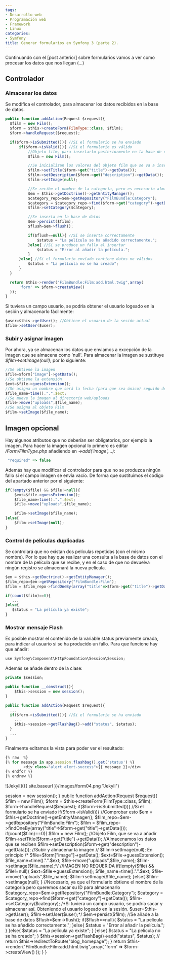```yaml
---
tags:
- Desarrollo web
- Programación web
- Framework
- Linux
categories:
- Symfony
title: Generar formularios en Symfony 3 (parte 2).
---
```


Continuando con el [post anterior] sobre formularios vamos a ver como procesar los datos que nos llegan (...)


## Controlador

### Almacenar los datos

Se modifica el controlador, para almacenar los datos recibidos en la base de datos.

```javascript
public function addAction(Request $request){
  $film = new Film();
  $form = $this->createForm(FilmType::class, $film);
  $form->handleRequest($request);

  if($form->isSubmitted()){ //Si el formulario se ha enviado
      if($form->isValid()){ //Si el formulario es válido
          //Objeto film, para insertarlo posteriormente en la base de datos
          $film = new Film(); 

          //Se inicializan los valores del objeto film que se va a insertar con los datos recibidos
          $film->setTitle($form->get("title")->getData()); 
          $film->setDescription($form->get("description")->getData());
          $film->setImage(null);

          //Se recibe el nombre de la categoría, pero es necesario almacenar su id.
          $em = $this->getDoctrine()->getEntityManager(); 
          $category_repo=$em->getRepository("FilmBundle:Category");  
          $category = $category_repo->find($form->get("category")->getData());
          $film->setCategory($category);

          //Se inserta en la base de datos
          $em->persist($film); 
          $flush=$em->flush();

          if($flush==null){ //Si se inserta correctamente
              $status = "La película se ha añadido correctamente.";
          }else{ //Si se produce un fallo al insertar
              $status = "Error al añadir la película.";    
          }
      }else{ //Si el formulario envíado contiene datos no válidos
          $status = "La película no se ha creado";
      }
  }

  return $this->render("FilmBundle:Film:add.html.twig",array(
      'form' => $form->createView()
  )); 
}
```

Si tuviera un campo usuario, se podría obtener el usuario logeado en la sesión y almacenarlo fácilmente:

```javascript
$user=$this->getUser(); //Obtiene el usuario de la sesión actual
$film->setUser($user);
```

### Subir y asignar imagen

Por ahora, ya se almacenan los datos que enviamos a excepción de la imagen que se almacena como 'null'. Para almacenar la imagen se sustituye *$film->setImage(null);* por lo siguiente:

```javascript
//Se obtiene la imagen
$file=$form["image"]->getData();
//Se obtiene la extensión
$ext=$file->guessExtension();
//Se asigna un nombre que será la fecha (para que sea único) seguido de la extensión
$file_name=time().".".$ext;
//Se mueve la imagen al directorio web/uploads
$file->move("uploads",$file_name);
//Se asigna al objeto Film
$film->setImage($file_name);
```

## Imagen opcional

Hay algunos atributos que no deberían ser obligatorios, por ejemplo la imagen. Para hacer la imagen opcional lo primero es editar */Form/FilmType.php* añadiendo en *->add('image',...)*:

```javascript
 "required" => false
```

Además hay que modificar el controlador para que no se produzca ningún fallo si el campo imagen se envía vacío. De forma que sustituimos el código del apartado anterior por el siguiente:

```javascript
if(!empty($file) && $file!=null){
    $ext=$file->guessExtension();
    $file_name=time().".".$ext;
    $file->move("uploads",$file_name);

    $film->setImage($file_name);      
}else{
    $film->setImage(null);
}    
```

### Control de películas duplicadas

Se controlará que no existan dos películas repetidas (con el mismo nombre). Por lo que hay que realizar una consulta a la base de datos con el nombre de la película que se recibe, y en el caso de que no devuelva ningún registro se almacenará la nueva película.

```javascript
$em = $this->getDoctrine()->getEntityManager();
$film_repo=$em->getRepository("FilmBundle:Film");
$film = $film_repo->findOneBy(array("title"=>$form->get("title")->getData()));

if(count($film)==0){
   ...
}else{
   $status = "La película ya existe";
}
```

### Mostrar mensaje Flash

Es posible mostrar el contenido de la variable status previamente creada, para indicar al usuario si se ha producido un fallo. Para que funcione hay que añadir:

```javascript
use Symfony\Component\HttpFoundation\Session\Session;
```

Además se añade dentro de la clase:

```javascript
private $session; 

public function __construct(){
    $this->session = new session();
}  

public function addAction(Request $request){
  ...
  if($form->isSubmitted()){ //Si el formulario se ha enviado
    ...
    $this->session->getFlashBag()->add("status", $status);
  }
  ...
}
```

Finalmente editamos la vista para poder ver el resultado:

```javascript
{% raw  %}
{% for message in app.session.flashbag().get('status') %}
		<div class="alert alert-success">{{ message }}</div>
{% endfor %}
{% endraw %}
```

![Jekyll]({{ site.baseurl }}/images/form04.png "Jekyll")


<?php

namespace FilmBundle\Controller;

use Symfony\Bundle\FrameworkBundle\Controller\Controller;
use Symfony\Component\HttpFoundation\Request;
use Symfony\Component\HttpFoundation\Session\Session;
use FilmBundle\Entity\Film;
use FilmBundle\Form\FilmType;

class FilmController extends Controller
{
    private $session; //para la flashData()

    public function __construct(){
        $this->session = new session();
    }

    public function addAction(Request $request){
        $film = new Film();
        $form = $this->createForm(FilmType::class, $film);

        $form->handleRequest($request);

        if($form->isSubmitted()){ //Si el formulario se ha enviado
            if($form->isValid()){ //Comprobar esto
                $em = $this->getDoctrine()->getEntityManager();
                $film_repo=$em->getRepository("FilmBundle:Film");
                $film = $film_repo->findOneBy(array("title"=>$form->get("title")->getData()));

                if(count($film)==0){
                
                    $film = new Film(); //Objeto Film, que se va a añadir

                    $film->setTitle($form->get("title")->getData()); //Almacenamos los datos que se reciben
                    $film->setDescription($form->get("description")->getData());
                    
                    //Subir y almacenar la imagen
                   // $film->setImage(null); En principio
                  /*  $file=$form["image"]->getData();
                    $ext=$file->guessExtension();
                    $file_name=time().".".$ext;
                    $file->move("uploads",$file_name);

                    $film->setImage($file_name);*/

                    //IMAGEN NO REQUERIDA
                    if(!empty($file) && $file!=null){
                        $ext=$file->guessExtension();
                        $file_name=time().".".$ext;
                        $file->move("uploads",$file_name);

                        $film->setImage($file_name);      
                    }else{
                        $film->setImage(null);
                    }          

                    
                    //Necesario, ya que el formulario obtiene el nombre de la categoría pero queremos sacar su ID para almacenarlo 
                    $category_repo=$em->getRepository("FilmBundle:Category");  
                    $category = $category_repo->find($form->get("category")->getData());
                    $film->setCategory($category);

                    /*Si tuviera un campo usuario, se podría sacar y almacenar así. Obteniendo el usuario logeado en la sesión.
                    $user=$this->getUser();
                    $film->setUser($user);*/

                    $em->persist($film); //Se añade a la base de datos
                    $flush=$em->flush();

                    if($flush==null){
                        $status = "La película se ha añadido correctamente.";
                    }else{
                        $status = "Error al añadir la película.";    
                    }
                }else{
                    $status = "La película ya existe";
                }
            }else{
                $status = "La película no se ha creado";
            }
            $this->session->getFlashBag()->add("status", $status);
         //  return $this->redirectToRoute("blog_homepage");
        }

        return $this->render("FilmBundle:Film:add.html.twig",array(
            'form' => $form->createView()
        )); 
    }

}



